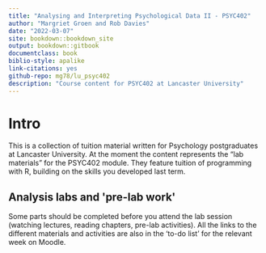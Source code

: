 ```yaml
---
title: "Analysing and Interpreting Psychological Data II - PSYC402"
author: "Margriet Groen and Rob Davies"
date: "2022-03-07"
site: bookdown::bookdown_site
output: bookdown::gitbook
documentclass: book
biblio-style: apalike
link-citations: yes
github-repo: mg78/lu_psyc402
description: "Course content for PSYC402 at Lancaster University"
---
```

# Intro

This is a collection of tuition material written for Psychology postgraduates at Lancaster University. At the moment the content represents the “lab materials” for the PSYC402 module. They feature tuition of programming with R, building on the skills you developed last term.

## Analysis labs and 'pre-lab work'
Some parts should be completed before you attend the lab session (watching lectures, reading chapters, pre-lab activities). All the links to the different materials and activities are also in the ‘to-do list’ for the relevant week on Moodle.
